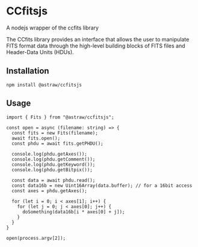 CCfitsjs
===

A nodejs wrapper of the ccfits library

The CCfits library provides an interface that allows the user to manipulate FITS format data through the high-level building blocks of FITS files and Header-Data Units (HDUs).

Installation
---

```
npm install @astraw/ccfitsjs
```

Usage
---

```
import { Fits } from "@astraw/ccfitsjs";

const open = async (filename: string) => {
  const fits = new Fits(filename);
  await fits.open();
  const phdu = await fits.getPHDU();

  console.log(phdu.getAxes());
  console.log(phdu.getComment());
  console.log(phdu.getKeyword());
  console.log(phdu.getBitpix());

  const data = await phdu.read();
  const data16b = new Uint16Array(data.buffer); // for a 16bit access
  const axes = phdu.getAxes();

  for (let i = 0; i < axes[1]; i++) {
    for (let j = 0; j < axes[0]; j++) {
      doSomething(data16b[i * axes[0] + j]);
    }
  }
}

open(process.argv[2]);
```
